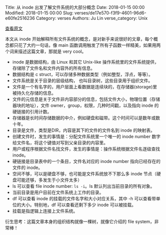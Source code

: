 Title: 从 inode 出发了解文件系统的大部分概念
Date: 2018-01-15 00:00
Modified: 2018-01-15 00:00
Slug: verses/de17e570-f3f9-4601-96d6-e60fe2516236
Category: verses
Authors: Ju Lin
verse_category: Unix

[查看原文](http://www.linfo.org/inode.html)

本文从 inode 开始解释所有文件系统的概念，是对新手来说很好的文章，每个概念都只花了大约一句话，像 main 函数调用触发了所有子函数一样精美，如果用两个词来描述这篇文章，那就是 very cool。

* inode 是数据结构，由 Linux 和其它 Unix-like 操作系统里的文件系统提供，存储除了文件名和文件内容外的所有信息。
* 数据结构是 c struct，可以存储多种数据类型（例如整型，浮点，等等）。
* 文件系统是关于目录的层级结构， 也叫目录树，这些目录用于组织文件。
* 文件是一个有名字的，用户层面上看数据是连续块的，在存储器(storage)里被持久化存储的信息。
* 文件的元信息是关于文件非内容部分的信息，包括文件大小，物理位置（存储器块的地址），文件 owner，group，权限，几种时间戳，以及指向 inode 的硬链接的引用计数。
* 存储器是长时间存储数据的中介，例如硬盘和磁带。这个时间可以是数年或数十年。
* 目录是文件，类型是DIR，内容是其下的文件的文件名到 inode 的映射表。
* 创建文件时，发生的事情是：分配文件系统里一个唯一的 inode number 数字给文件名，将这个键值对写到父亲目录的内容里。
* 用户或程序根据文件名找文件，发生的事情是：操作系统根据文件名逐级查找 inode。
* 硬链接是目录表中的一个条目，文件名对应的 inode number 指向已经存在的文件的 inode。
* 空间不够，可以是硬盘不够，也可能是文件系统放不下那么多 inode 节点（硬盘可能还够，多发生于小文件太多）
* ls 可以查看 file inode number: `ls -i`。ls 默认列出当前目录的所有对象。
* 当前目录是用户目前在文件系统上工作的目录。
* df 可以查看 inode 的挂载的文件名字和大小对应关系，其中 -h 可以查看带单位的大小。特别地，df 可以查看还剩下多少 inode 可以被挂载。
* 挂载是指逻辑上连接上文件系统。

衍生思考：这篇文章本身的组织结构就像一棵树，就像它介绍的 file system，非常棒！
